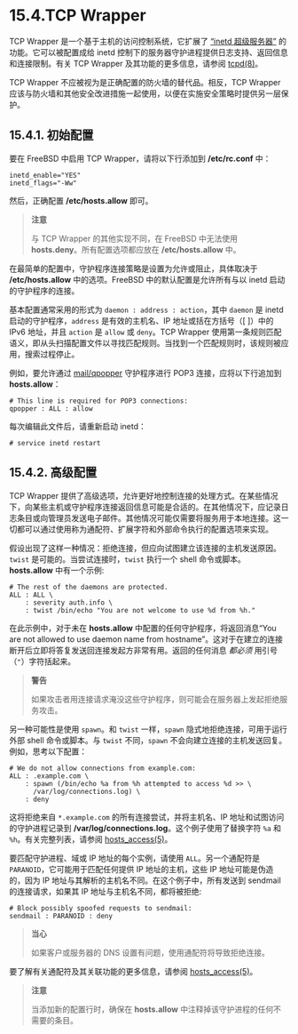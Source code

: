 # 15.4.TCP Wrapper

TCP Wrapper 是一个基于主机的访问控制系统，它扩展了 [“inetd 超级服务器”](https://docs.freebsd.org/en/books/handbook/network-servers/index.html#network-inetd) 的功能。它可以被配置成给 inetd 控制下的服务器守护进程提供日志支持、返回信息和连接限制。有关 TCP Wrapper 及其功能的更多信息，请参阅 [tcpd(8)](https://www.freebsd.org/cgi/man.cgi?query=tcpd&sektion=8&format=html)。

TCP Wrapper 不应被视为是正确配置的防火墙的替代品。相反，TCP Wrapper 应该与防火墙和其他安全改进措施一起使用，以便在实施安全策略时提供另一层保护。

## 15.4.1. 初始配置

要在 FreeBSD 中启用 TCP Wrapper，请将以下行添加到 **/etc/rc.conf** 中：

```
inetd_enable="YES"
inetd_flags="-Ww"
```

然后，正确配置 **/etc/hosts.allow** 即可。

> **注意**
>
> 与 TCP Wrapper 的其他实现不同，在 FreeBSD 中无法使用 **hosts.deny**。所有配置选项都应放在 **/etc/hosts.allow** 中。

在最简单的配置中，守护程序连接策略是设置为允许或阻止，具体取决于 **/etc/hosts.allow** 中的选项。FreeBSD 中的默认配置是允许所有与以 inetd 启动的守护程序的连接。

基本配置通常采用的形式为 `daemon : address : action`，其中 `daemon` 是 inetd 启动的守护程序，`address` 是有效的主机名、IP 地址或括在方括号（\[ ]）中的 IPv6 地址，并且 `action` 是 `allow` 或 `deny`。TCP Wrapper 使用第一条规则匹配语义，即从头扫描配置文件以寻找匹配规则。当找到一个匹配规则时，该规则被应用，搜索过程停止。

例如，要允许通过 [mail/qpopper](https://cgit.freebsd.org/ports/tree/mail/qpopper/pkg-descr) 守护程序进行 POP3 连接，应将以下行追加到 **hosts.allow**：

```
# This line is required for POP3 connections:
qpopper : ALL : allow
```

每次编辑此文件后，请重新启动 inetd：

```
# service inetd restart
```

## 15.4.2. 高级配置

TCP Wrapper 提供了高级选项，允许更好地控制连接的处理方式。在某些情况下，向某些主机或守护程序连接返回信息可能是合适的。在其他情况下，应记录日志条目或向管理员发送电子邮件。其他情况可能仅需要将服务用于本地连接。这一切都可以通过使用称为通配符、扩展字符和外部命令执行的配置选项来实现。

假设出现了这样一种情况：拒绝连接，但应向试图建立该连接的主机发送原因。`twist` 是可能的。当尝试连接时，`twist` 执行一个 shell 命令或脚本。**hosts.allow** 中有一个示例:

```
# The rest of the daemons are protected.
ALL : ALL \
	: severity auth.info \
	: twist /bin/echo "You are not welcome to use %d from %h."
```

在此示例中，对于未在 **hosts.allow** 中配置的任何守护程序，将返回消息“You are not allowed to use daemon name from hostname”。这对于在建立的连接断开后立即将答复发送回连接发起方非常有用。返回的任何消息 _都必须_ 用引号（`"`）字符括起来。

> **警告**
>
> 如果攻击者用连接请求淹没这些守护程序，则可能会在服务器上发起拒绝服务攻击。

另一种可能性是使用 `spawn`。和 `twist` 一样，`spawn` 隐式地拒绝连接，可用于运行外部 shell 命令或脚本。与 `twist` 不同，`spawn` 不会向建立连接的主机发送回复。例如，思考以下配置：

```
# We do not allow connections from example.com:
ALL : .example.com \
	: spawn (/bin/echo %a from %h attempted to access %d >> \
	  /var/log/connections.log) \
	: deny
```

这将拒绝来自 `*.example.com` 的所有连接尝试，并将主机名、IP 地址和试图访问的守护进程记录到 **/var/log/connections.log**。这个例子使用了替换字符 `%a` 和 `%h`。有关完整列表，请参阅 [hosts_access(5)](https://www.freebsd.org/cgi/man.cgi?query=hosts_access&sektion=5&format=html)。

要匹配守护进程、域或 IP 地址的每个实例，请使用 `ALL`。另一个通配符是 `PARANOID`，它可能用于匹配任何提供 IP 地址的主机，这些 IP 地址可能是伪造的，因为 IP 地址与其解析的主机名不同。在这个例子中，所有发送到 sendmail 的连接请求，如果其 IP 地址与主机名不同，都将被拒绝:

```
# Block possibly spoofed requests to sendmail:
sendmail : PARANOID : deny
```

> **当心**
>
> 如果客户或服务器的 DNS 设置有问题，使用通配符将导致拒绝连接。

要了解有关通配符及其关联功能的更多信息，请参阅 [hosts_access(5)](https://www.freebsd.org/cgi/man.cgi?query=hosts_access&sektion=5&format=html)。

> **注意**
>
> 当添加新的配置行时，确保在 **hosts.allow** 中注释掉该守护进程的任何不需要的条目。